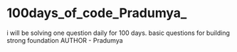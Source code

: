# 100days_of_code_Pradumya_
i will be solving one question daily for 100 days. basic questions for building strong foundation
AUTHOR - Pradumya
